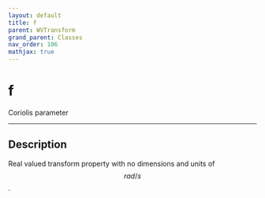 ```yaml
---
layout: default
title: f
parent: WVTransform
grand_parent: Classes
nav_order: 106
mathjax: true
---
```


#  f

Coriolis parameter


---

## Description
Real valued transform property with no dimensions and units of $$rad/s$$.

